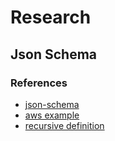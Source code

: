 # Research

## Json Schema


### References

- [json-schema](https://json-schema.org/)
- [aws example](https://docs.aws.amazon.com/apigateway/latest/developerguide/example-invoice.html)
- [recursive definition](https://json-schema.org/understanding-json-schema/structuring.html#recursion)
